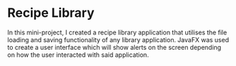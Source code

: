 # Recipe Library

In this mini-project, I created a recipe library application that utilises the file loading and saving functionality of any library application. JavaFX was used to create a user interface which will show alerts on the screen depending on how the user interacted with said application.
